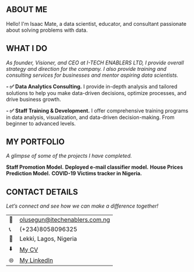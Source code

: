<!--Section 1: Introduce yourself -->
## ABOUT ME

Hello! I'm Isaac Mate, a data scientist, educator, and consultant passionate about solving problems with data. 

<!--Mention your top/relevant skills here - core and soft skills-->
## WHAT I DO

*As founder, Visioner, and CEO at I-TECH ENABLERS LTD, I provide overall strategy and direction for the company. I also provide training and consulting services for businesses and mentor aspiring data scientists.*

**- ✅ Data Analytics Consulting.**
I provide in-depth analysis and tailored solutions to help you make data-driven decisions, optimize processes, and drive business growth. 

**- ✅ Staff Training & Development.**
I offer comprehensive training programs in data analysis, visualization, and data-driven decision-making. From beginner to advanced levels. 


<!--Section 2: List 3-4 key projects-->
## MY PORTFOLIO 

*A glimpse of some of the projects I have completed.*

**Staff Promotion Model.**
**Deployed e-mail classifier model.**
**House Prices Prediction Model.**
**COVID-19 Victims tracker in Nigeria.**

## CONTACT DETAILS

*Let’s connect and see how we can make a difference together!*
<table>
  <tbody>
    <tr>
      <td>📧</td>
      <td><a href="mailto:olusegun@itechenablers.com.ng">olusegun@itechenablers.com.ng</a></td>
    </tr>
    <tr>
      <td>📞</td>
      <td>(+234)8058096325</td>
    </tr>
    <tr>
      <td>📍</td>
      <td>Lekki, Lagos, Nigeria</td>
    </tr>
    <tr>
      <td>⬇️</td>
      <td><a href="https://etuk123456.github.io/portfolio1/docs/Profile.pdf">My CV</a></td>
    </tr>
    <tr>
      <td>🌐</td>
      <td><a href="https://www.linkedin.com/in/olusegun-adelowo-797ba219/">My LinkedIn</a></td>
    </tr>
  </tbody>
</table>

   




